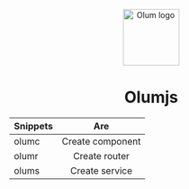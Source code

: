 <p align="center"><img width="100" src="https://olumjs.github.io/logo.png" alt="Olum logo"></p>

<h1 align="center">Olumjs</h1>

| Snippets |      Are     
|----------|:-------------:
| olumc    |  Create component
| olumr    |  Create router   
| olums    |  Create service
